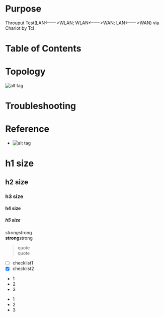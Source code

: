# Purpose
Throuput Test(LAN<--->WLAN; WLAN<--->WAN; LAN<--->WAN) via Chariot by Tcl

# Table of Contents  

# Topology  
![alt tag]()


# Troubleshooting  


# Reference


* []()
![alt tag]()

# h1 size

## h2 size

### h3 size

#### h4 size

##### h5 size

*strong*strong  
**strong**strong  

> quote  
> quote

- [ ] checklist1
- [x] checklist2

* 1
* 2
* 3

- 1
- 2
- 3
